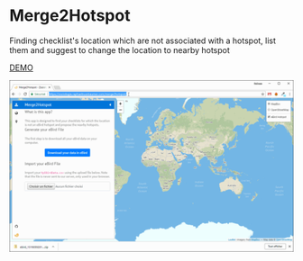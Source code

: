 # Merge2Hotspot

Finding checklist's location which are not associated with a hotspot, list them and suggest to change the location to nearby hotspot

[DEMO](https://zoziologie.raphaelnussbaumer.com/merge2hotspot/)

![Exemple](https://raw.githubusercontent.com/Zoziologie/Merge2Hotspot/master/m2h.gif)

